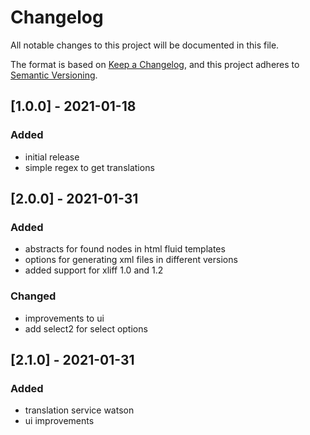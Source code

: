 # Changelog

All notable changes to this project will be documented in this file.

The format is based on [Keep a Changelog](https://keepachangelog.com/en/1.0.0/),
and this project adheres to [Semantic Versioning](https://semver.org/spec/v2.0.0.html).


## [1.0.0] - 2021-01-18
### Added
- initial release
- simple regex to get translations

## [2.0.0] - 2021-01-31
### Added
- abstracts for found nodes in html fluid templates
- options for generating xml files in different versions
- added support for xliff 1.0 and 1.2

### Changed
- improvements to ui
- add select2 for select options

## [2.1.0] - 2021-01-31
### Added
- translation service watson
- ui improvements
